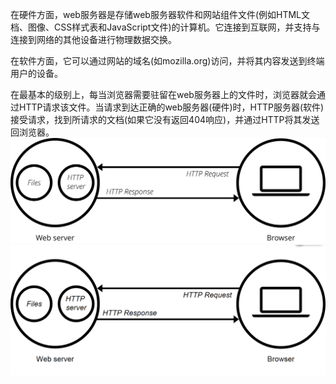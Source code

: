 在硬件方面，web服务器是存储web服务器软件和网站组件文件\(例如HTML文档、图像、CSS样式表和JavaScript文件\)的计算机。它连接到互联网，并支持与连接到网络的其他设备进行物理数据交换。

在软件方面，它可以通过网站的域名\(如mozilla.org\)访问，并将其内容发送到终端用户的设备。

在最基本的级别上，每当浏览器需要驻留在web服务器上的文件时，浏览器就会通过HTTP请求该文件。当请求到达正确的web服务器\(硬件\)时，HTTP服务器\(软件\)接受请求，找到所请求的文档\(如果它没有返回404响应\)，并通过HTTP将其发送回浏览器。![](/assets/web-server.svg)![](/assets/KSQ29]`DWA47109R}JIE}~C.png)

